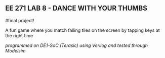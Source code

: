 ## EE 271 LAB 8 - DANCE WITH YOUR THUMBS

#final project!

A fun game where you match falling tiles on the screen by tapping keys at the right time

*programmed on DE1-SoC (Terasic) using Verilog and tested through Modelsim*
